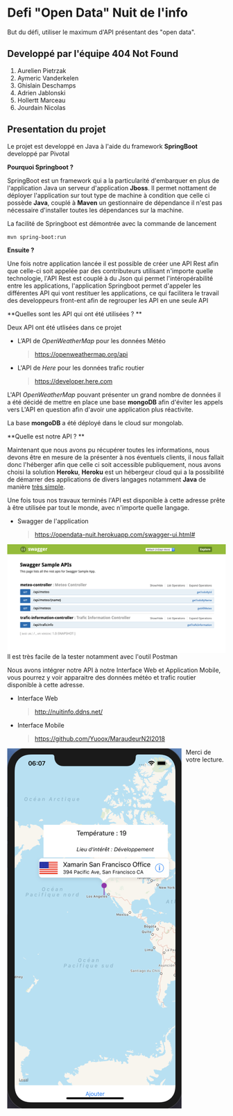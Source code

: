 # Defi "Open Data" Nuit de l'info

But du défi, utiliser le maximum d'API présentant des "open data".

## Developpé par l'équipe 404 Not Found

1. Aurelien Pietrzak
2. Aymeric Vanderkelen
3. Ghislain Deschamps
4. Adrien Jablonski
5. Hollertt Marceau
6. Jourdain Nicolas

## Presentation du projet

Le projet est developpé en Java à l'aide du framework **SpringBoot** developpé par Pivotal

**Pourquoi Springboot ?**

SpringBoot est un framework qui a la particularité d'embarquer en plus de l'application Java un serveur d'application **Jboss**. Il permet nottament de déployer l'application sur tout type de machine à condition que celle ci possède **Java**, couplé à **Maven** un gestionnaire de dépendance il n'est pas nécessaire d'installer toutes les dépendances sur la machine.

La facilité de Springboot est démontrée avec la commande de lancement

```bash
mvn spring-boot:run      
```

**Ensuite ?**

Une fois notre application lancée il est possible de créer une API Rest afin que celle-ci soit appelée par des contributeurs utilisant n'importe quelle technologie, l'API Rest est couplé à du Json qui permet l'intéropérabilité entre les applications, l'application Springboot permet d'appeler les différentes API qui vont restituer les applications, ce qui facilitera le travail des developpeurs front-ent afin de regrouper les API en une seule API 

**Quelles sont les API qui ont été utilisées ? **

Deux API ont été utlisées dans ce projet

- L’API de *OpenWeatherMap* pour les données Météo

  > <https://openweathermap.org/api>

- L'API de *Here* pour les données trafic routier 

  > https://developer.here.com

L'API *OpenWeatherMap* pouvant présenter un grand nombre de données il a été décidé de mettre en place une base **mongoDB** afin d'éviter les appels vers L'API en question afin d'avoir une application plus réactivite.

La base **mongoDB** a été déployé dans le cloud sur mongolab.

**Quelle est notre API ? **

Maintenant que nous avons pu récupérer toutes les informations, nous devons être en mesure de la présenter à nos éventuels clients, il nous fallait donc l'héberger afin que celle ci soit accessible publiquement, nous avons choisi la solution **Heroku**, **Heroku** est un hébergeur cloud qui a la possibilité de démarrer des applications de divers langages notamment **Java** de manière <u>très simple</u>.

Une fois tous nos travaux terminés l'API est disponible à cette adresse prête à être utilisée par tout le monde, avec n'importe quelle langage.

- Swagger de l'application 

  > https://opendata-nuit.herokuapp.com/swagger-ui.html#


<img src="images/swagger.png" alt="Swagger" style="float: left; margin-right: 10px;"/>Il est très facile de la tester notamment avec l'outil Postman

Nous avons intégrer notre API à notre Interface Web et Application Mobile, vous pourrez y voir apparaitre des données météo et trafic routier disponible à cette adresse.

- Interface Web

  > <http://nuitinfo.ddns.net/>

- Interface Mobile

  > https://github.com/Yuoox/MaraudeurN2I2018

<img src="images/xamarin.png" alt="Swagger" style="float: left; margin-right: 10px;"/>

Merci de votre lecture.

 

